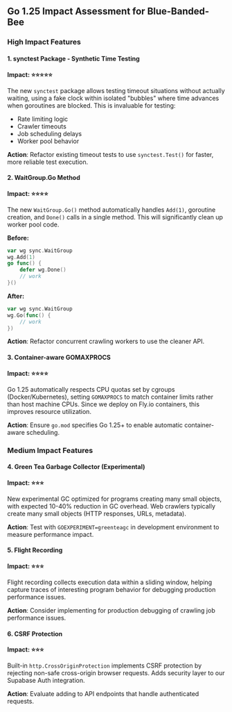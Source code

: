 ## Go 1.25 Impact Assessment for Blue-Banded-Bee

### High Impact Features

#### 1. synctest Package - Synthetic Time Testing
**Impact: ⭐⭐⭐⭐⭐**

The new `synctest` package allows testing timeout situations without actually waiting, using a fake clock within isolated "bubbles" where time advances when goroutines are blocked. This is invaluable for testing:
- Rate limiting logic
- Crawler timeouts 
- Job scheduling delays
- Worker pool behavior

**Action**: Refactor existing timeout tests to use `synctest.Test()` for faster, more reliable test execution.

#### 2. WaitGroup.Go Method  
**Impact: ⭐⭐⭐⭐**

The new `WaitGroup.Go()` method automatically handles `Add(1)`, goroutine creation, and `Done()` calls in a single method. This will significantly clean up worker pool code.

**Before:**
```go
var wg sync.WaitGroup
wg.Add(1)
go func() {
    defer wg.Done()
    // work
}()
```

**After:**
```go
var wg sync.WaitGroup
wg.Go(func() {
    // work
})
```

**Action**: Refactor concurrent crawling workers to use the cleaner API.

#### 3. Container-aware GOMAXPROCS
**Impact: ⭐⭐⭐⭐**

Go 1.25 automatically respects CPU quotas set by cgroups (Docker/Kubernetes), setting `GOMAXPROCS` to match container limits rather than host machine CPUs. Since we deploy on Fly.io containers, this improves resource utilization.

**Action**: Ensure `go.mod` specifies Go 1.25+ to enable automatic container-aware scheduling.

### Medium Impact Features

#### 4. Green Tea Garbage Collector (Experimental)
**Impact: ⭐⭐⭐**

New experimental GC optimized for programs creating many small objects, with expected 10-40% reduction in GC overhead. Web crawlers typically create many small objects (HTTP responses, URLs, metadata).

**Action**: Test with `GOEXPERIMENT=greenteagc` in development environment to measure performance impact.

#### 5. Flight Recording
**Impact: ⭐⭐⭐**

Flight recording collects execution data within a sliding window, helping capture traces of interesting program behavior for debugging production performance issues.

**Action**: Consider implementing for production debugging of crawling job performance issues.

#### 6. CSRF Protection
**Impact: ⭐⭐⭐**

Built-in `http.CrossOriginProtection` implements CSRF protection by rejecting non-safe cross-origin browser requests. Adds security layer to our Supabase Auth integration.

**Action**: Evaluate adding to API endpoints that handle authenticated requests.